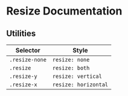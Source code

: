 # Resize Documentation

## Utilities

| Selector       | Style                |
| -------------- | -------------------- |
| `.resize-none` | `resize: none`       |
| `.resize`      | `resize: both`       |
| `.resize-y`    | `resize: vertical`   |
| `.resize-x`    | `resize: horizontal` |
